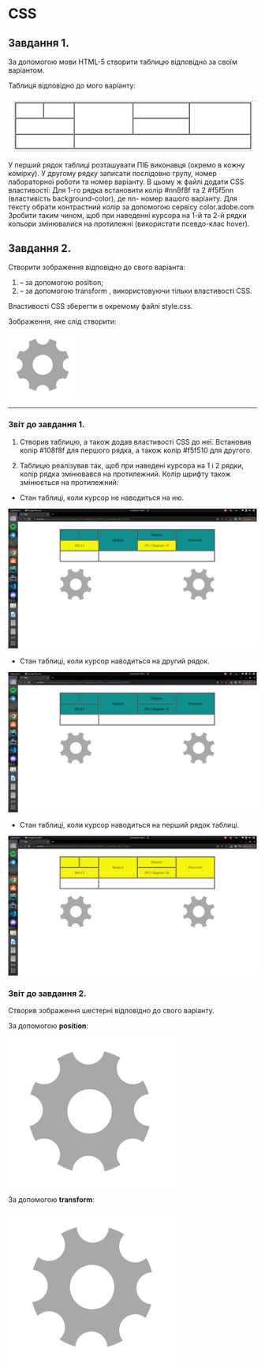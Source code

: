 # CSS

<h2>Завдання 1.</h2>

За допомогою мови HTML-5 створити таблицю відповідно за своїм варіантом. 

Таблиця відповідно до мого варіанту: 

![Завдання1](https://github.com/TangiresH/frontend-kpi/blob/main/02-CSS/screenshots/task1.png)

У перший рядок таблиці розташувати ПІБ виконавця (окремо в кожну комірку). У другому рядку записати послідовно групу, номер лабораторної роботи та номер варіанту.
В цьому ж файлі додати CSS властивості:
Для 1-го рядка встановити колір #nn8f8f та 2 #f5f5nn (властивість background-color), де nn- номер вашого варіанту.
Для тексту обрати контрастний колір за допомогою сервісу color.adobe.com
Зробити таким чином, щоб при наведенні курсора на 1-й та 2-й рядки кольори змінювалися на протилежні (використати псевдо-клас hover).


<h2>Завдання 2.</h2>

Створити зображення відповідно до свого варіанта: 
1. – за допомогою position; 
2. – за допомогою transform , використовуючи тільки властивості CSS. 

Властивості CSS зберегти в окремому файлі style.css.

Зображення, яке слід створити:

![Завдання2](https://github.com/TangiresH/frontend-kpi/blob/main/02-CSS/screenshots/task2.png)


____________________________________________________________________________________________________________


<h3>Звіт до завдання 1.</h3>

1. Створив таблицю, а також додав властивості CSS до неї. Встановив колір #108f8f для першого рядка, а також колір #f5f510 для другого. 

2. Таблицю реалізував так, щоб при наведені курсора на 1 і 2 рядки, колір рядка змінювався на протилежний. Колір шрифту також змінюється на протилежний:

* Стан таблиці, коли курсор не наводиться на ню.

![Зображення1](https://github.com/TangiresH/frontend-kpi/blob/main/02-CSS/screenshots/image1.png)

* Стан таблиці, коли курсор наводиться на другий рядок.

![Зображення2](https://github.com/TangiresH/frontend-kpi/blob/main/02-CSS/screenshots/image2.png)

* Стан таблиці, коли курсор наводиться на перший рядок таблиці.

![Зображення3](https://github.com/TangiresH/frontend-kpi/blob/main/02-CSS/screenshots/image3.png)


<h3>Звіт до завдання 2.</h3>


Створив зображення шестерні відповідно до свого варіанту. 

За допомогою <strong>position</strong>:

![Зображення4](https://github.com/TangiresH/frontend-kpi/blob/main/02-CSS/screenshots/position.png)

За допомогою <strong>transform</strong>:

![Зображення5](https://github.com/TangiresH/frontend-kpi/blob/main/02-CSS/screenshots/transform.png)
